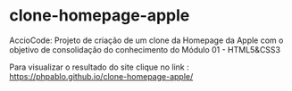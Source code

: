 # clone-homepage-apple
AccioCode: Projeto de criação de um clone da Homepage da Apple com o objetivo de consolidação do conhecimento do Módulo 01 - HTML5&amp;CSS3

Para visualizar o resultado do site clique no link : https://phpablo.github.io/clone-homepage-apple/
